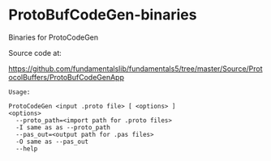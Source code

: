 # ProtoBufCodeGen-binaries

Binaries for ProtoCodeGen

Source code at:

https://github.com/fundamentalslib/fundamentals5/tree/master/Source/ProtocolBuffers/ProtoBufCodeGenApp

```
Usage:

ProtoCodeGen <input .proto file> [ <options> ]
<options>
  --proto_path=<import path for .proto files>
  -I same as as --proto_path
  --pas_out=<output path for .pas files>
  -O same as --pas_out
  --help
```

